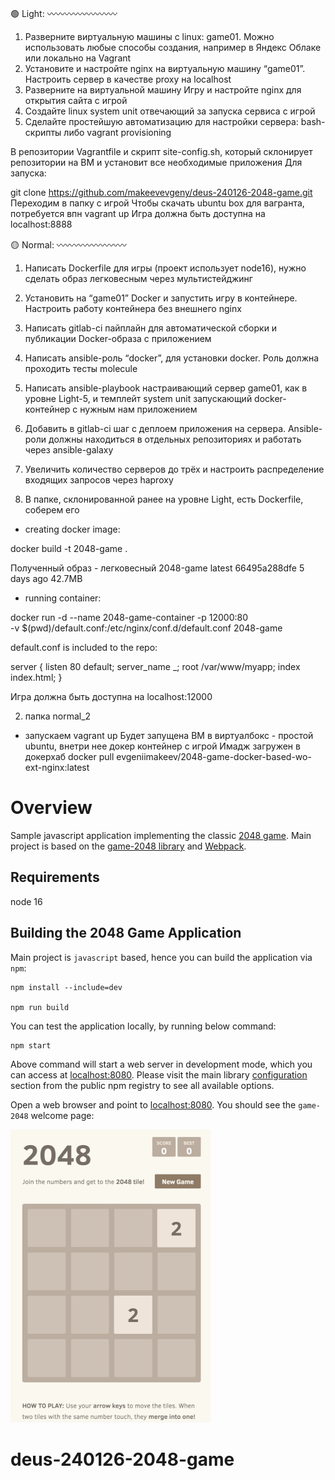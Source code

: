 🟢 Light:
〰️〰️〰️〰️〰️〰️〰️〰️
1. Разверните виртуальную машины с linux: game01. Можно использовать любые способы создания, например в Яндекс Облаке или локально на Vagrant
2. Установите и настройте nginx на виртуальную машину “game01”. Настроить сервер в качестве proxy на localhost
3. Разверните на виртуальной машину Игру и настройте nginx для открытия сайта с игрой
4. Создайте linux system unit отвечающий за запуска сервиса с игрой
5. Сделайте простейшую автоматизацию для настройки сервера: bash-скрипты либо vagrant provisioning


В репозитории Vagrantfile и скрипт site-config.sh, который склонирует репозитории на ВМ и установит все необходимые приложения
Для запуска: 

git clone https://github.com/makeevevgeny/deus-240126-2048-game.git
Переходим в папку с игрой
Чтобы скачать ubuntu box для вагранта, потребуется впн 
vagrant up
Игра должна быть доступна на localhost:8888




🟡 Normal:
〰️〰️〰️〰️〰️〰️〰️〰️
1. Написать Dockerfile для игры (проект использует node16), нужно сделать образ легковесным через мультистейджинг
2. Установить на “game01” Docker и запустить игру в контейнере. Настроить работу контейнера без внешнего nginx
3. Написать gitlab-ci пайплайн для автоматической сборки и публикации Docker-образа с приложением
4. Написать ansible-роль “docker”, для установки docker. Роль должна проходить тесты molecule
5. Написать ansible-playbook настраивающий сервер game01, как в уровне Light-5, и темплейт system unit запускающий docker-контейнер с нужным нам приложением
6. Добавить в gitlab-ci шаг с деплоем приложения на сервера. Ansible-роли должны находиться в отдельных репозиториях и работать через ansible-galaxy
7. Увеличить количество серверов до трёх и настроить распределение входящих запросов через haproxy


1. В папке, склонированной ранее на уровне Light, есть Dockerfile, соберем его

- creating  docker image:

docker build -t 2048-game .

Полученный образ - легковесный 
2048-game             latest            66495a288dfe   5 days ago      42.7MB

- running container:

docker run -d --name 2048-game-container -p 12000:80 \
 -v $(pwd)/default.conf:/etc/nginx/conf.d/default.conf 2048-game

default.conf is included to the repo:

server {
  listen 80 default;
  server_name _;
  root /var/www/myapp;
  index index.html;
}

Игра должна быть доступна на localhost:12000

2. папка normal_2
- запускаем vagrant up
Будет запущена ВМ в виртуалбокс - простой ubuntu, внетри нее докер контейнер с игрой
Имадж загружен в докерхаб docker pull evgeniimakeev/2048-game-docker-based-wo-ext-nginx:latest

# Overview

Sample javascript application implementing the classic [2048 game](https://en.wikipedia.org/wiki/2048_(video_game)). Main project is based on the [game-2048 library](https://www.npmjs.com/package/game-2048) and [Webpack](https://webpack.js.org).

## Requirements  
node 16

## Building the 2048 Game Application

Main project is `javascript` based, hence you can build the application via `npm`:

```shell
npm install --include=dev

npm run build
```

You can test the application locally, by running below command:

```shell
npm start
```

Above command will start a web server in development mode, which you can access at [localhost:8080](http://localhost:8080). Please visit the main library [configuration](https://www.npmjs.com/package/game-2048#config) section from the public npm registry to see all available options.

Open a web browser and point to [localhost:8080](http://localhost:8080/). You should see the `game-2048` welcome page:

![2048 Game Welcome Page](assets/images/game-2048-welcome-page.png)
# deus-240126-2048-game

